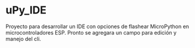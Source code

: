 # uPy_IDE
Proyecto para desarrollar un IDE con opciones de flashear MicroPython en microcontroladores ESP.
Pronto se agregara un campo para edición y manejo del cli.
